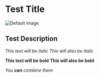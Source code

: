 # Test Title
![Default image](https://x.kinja-static.com/assets/images/logos/placeholders/default.png)
## Test Description

*This text will be italic*
_This will also be italic_

**This text will be bold**
__This will also be bold__

_You **can** combine them_
